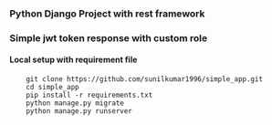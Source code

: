 ### Python Django Project with rest framework

### Simple jwt token response with custom role

#### Local setup with requirement file
```
    git clone https://github.com/sunilkumar1996/simple_app.git
    cd simple_app
    pip install -r requirements.txt
    python manage.py migrate 
    python manage.py runserver

```